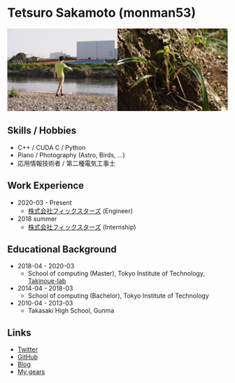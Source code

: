 # Tetsuro Sakamoto (monman53)

![](/images/top.jpg)

## Skills / Hobbies

* C++ / CUDA C / Python
* Piano / Photography (Astro, Birds, ...)
* 応用情報技術者 / 第二種電気工事士

## Work Experience

* 2020-03 - Present
  * [株式会社フィックスターズ](https://www.fixstars.com/) (Engineer)
* 2018 summer
  * [株式会社フィックスターズ](https://www.fixstars.com/) (Internship)

## Educational Background

* 2018-04 - 2020-03
  * School of computing (Master), Tokyo Institute of Technology, [Takinoue-lab](http://takinoue-lab.jp/)
* 2014-04 - 2018-03
  * School of computing (Bachelor), Tokyo Institute of Technology 
* 2010-04 - 2013-03
  * Takasaki High School, Gunma

## Links

* [Twitter](https://twitter.com/monman53)
* [GitHub](https://github.com/monman53)
* [Blog](/blog/)
* [My gears](/tools.html)